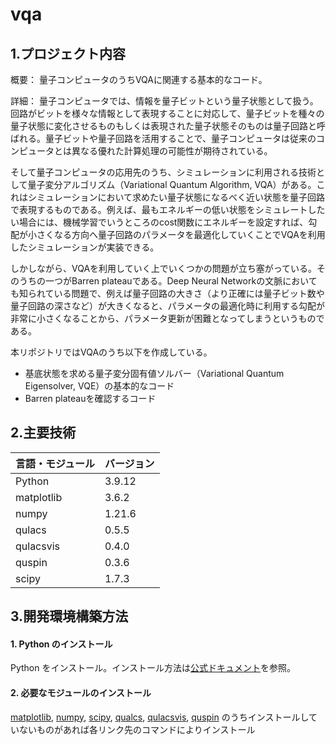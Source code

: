 # vqa
## 1.プロジェクト内容
概要：
量子コンピュータのうちVQAに関連する基本的なコード。

詳細：
量子コンピュータでは、情報を量子ビットという量子状態として扱う。回路がビットを様々な情報として表現することに対応して、量子ビットを種々の量子状態に変化させるものもしくは表現された量子状態そのものは量子回路と呼ばれる。量子ビットや量子回路を活用することで、量子コンピュータは従来のコンピュータとは異なる優れた計算処理の可能性が期待されている。

そして量子コンピュータの応用先のうち、シミュレーションに利用される技術として量子変分アルゴリズム（Variational Quantum Algorithm, VQA）がある。これはシミュレーションにおいて求めたい量子状態になるべく近い状態を量子回路で表現するものである。例えば、最もエネルギーの低い状態をシミュレートしたい場合には、機械学習でいうところのcost関数にエネルギーを設定すれば、勾配が小さくなる方向へ量子回路のパラメータを最適化していくことでVQAを利用したシミュレーションが実装できる。

しかしながら、VQAを利用していく上でいくつかの問題が立ち塞がっている。そのうちの一つがBarren plateauである。Deep Neural Networkの文脈においても知られている問題で、例えば量子回路の大きさ（より正確には量子ビット数や量子回路の深さなど）が大きくなると、パラメータの最適化時に利用する勾配が非常に小さくなることから、パラメータ更新が困難となってしまうというものである。

本リポジトリではVQAのうち以下を作成している。
* 基底状態を求める量子変分固有値ソルバー（Variational Quantum Eigensolver, VQE）の基本的なコード
* Barren plateauを確認するコード

## 2.主要技術

| 言語・モジュール | バージョン |
| -------------------- | ---------- |
| Python                | 3.9.12       |
| matplotlib                | 3.6.2       |
| numpy                | 1.21.6       |
| qulacs                | 0.5.5       |
| qulacsvis                | 0.4.0       |
| quspin                | 0.3.6       |
| scipy                | 1.7.3       |

## 3.開発環境構築方法

#### 1. Python のインストール

Python をインストール。インストール方法は[公式ドキュメント](https://www.python.org/downloads/)を参照。

#### 2. 必要なモジュールのインストール

[matplotlib](https://matplotlib.org/stable/users/getting_started/), [numpy](https://numpy.org/ja/install/), [scipy](https://scipy.org/install/), [qualcs](https://docs.qulacs.org/ja/latest/intro/1_install.html), [qulacsvis](https://github.com/Qulacs-Osaka/qulacs-visualizer), [quspin](https://quspin.github.io/QuSpin/Installation.html) のうちインストールしていないものがあれば各リンク先のコマンドによりインストール
